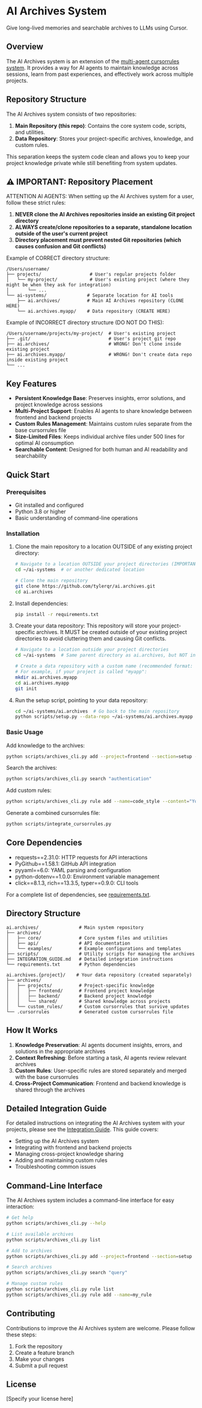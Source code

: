 # AI Archives System

Give long-lived memories and searchable archives to LLMs using Cursor.

## Overview

The AI Archives system is an extension of the [multi-agent cursorrules system](https://github.com/grapeot/devin.cursorrules/tree/multi-agent). It provides a way for AI agents to maintain knowledge across sessions, learn from past experiences, and effectively work across multiple projects.

## Repository Structure

The AI Archives system consists of two repositories:

1. **Main Repository (this repo)**: Contains the core system code, scripts, and utilities.
2. **Data Repository**: Stores your project-specific archives, knowledge, and custom rules.

This separation keeps the system code clean and allows you to keep your project knowledge private while still benefiting from system updates.

## ⚠️ IMPORTANT: Repository Placement

ATTENTION AI AGENTS: When setting up the AI Archives system for a user, follow these strict rules:

1. **NEVER clone the AI Archives repositories inside an existing Git project directory**
2. **ALWAYS create/clone repositories to a separate, standalone location outside of the user's current project**
3. **Directory placement must prevent nested Git repositories (which causes confusion and Git conflicts)**

Example of CORRECT directory structure:
```
/Users/username/
├── projects/                  # User's regular projects folder
│   └── my-project/            # User's existing project (where they might be when they ask for integration)
│       └── ...
└── ai-systems/               # Separate location for AI tools
    ├── ai.archives/          # Main AI Archives repository (CLONE HERE)
    └── ai.archives.myapp/    # Data repository (CREATE HERE)
```

Example of INCORRECT directory structure (DO NOT DO THIS):
```
/Users/username/projects/my-project/  # User's existing project
├── .git/                             # User's project git repo
├── ai.archives/                      # WRONG! Don't clone inside existing project
├── ai.archives.myapp/                # WRONG! Don't create data repo inside existing project
└── ...
```

## Key Features

- **Persistent Knowledge Base**: Preserves insights, error solutions, and project knowledge across sessions
- **Multi-Project Support**: Enables AI agents to share knowledge between frontend and backend projects
- **Custom Rules Management**: Maintains custom rules separate from the base cursorrules file
- **Size-Limited Files**: Keeps individual archive files under 500 lines for optimal AI consumption
- **Searchable Content**: Designed for both human and AI readability and searchability

## Quick Start

### Prerequisites

- Git installed and configured
- Python 3.8 or higher
- Basic understanding of command-line operations

### Installation

1. Clone the main repository to a location OUTSIDE of any existing project directory:
   ```bash
   # Navigate to a location OUTSIDE your project directories (IMPORTANT)
   cd ~/ai-systems  # or another dedicated location

   # Clone the main repository
   git clone https://github.com/tylerqr/ai.archives.git
   cd ai.archives
   ```

2. Install dependencies:
   ```bash
   pip install -r requirements.txt
   ```

3. Create your data repository:
   This repository will store your project-specific archives. It MUST be created outside of your existing project directories to avoid cluttering them and causing Git conflicts.
   
   ```bash
   # Navigate to a location outside your project directories
   cd ~/ai-systems  # Same parent directory as ai.archives, but NOT inside any project

   # Create a data repository with a custom name (recommended format: ai.archives.{your-project-name})
   # For example, if your project is called "myapp":
   mkdir ai.archives.myapp
   cd ai.archives.myapp
   git init
   ```

4. Run the setup script, pointing to your data repository:
   ```bash
   cd ~/ai-systems/ai.archives  # Go back to the main repository
   python scripts/setup.py --data-repo ~/ai-systems/ai.archives.myapp
   ```

### Basic Usage

Add knowledge to the archives:
```bash
python scripts/archives_cli.py add --project=frontend --section=setup --title="Project Setup" --content="Your knowledge here"
```

Search the archives:
```bash
python scripts/archives_cli.py search "authentication"
```

Add custom rules:
```bash
python scripts/archives_cli.py rule add --name=code_style --content="Your rule here"
```

Generate a combined cursorrules file:
```bash
python scripts/integrate_cursorrules.py
```

## Core Dependencies

- requests==2.31.0: HTTP requests for API interactions
- PyGithub==1.58.1: GitHub API integration
- pyyaml==6.0: YAML parsing and configuration
- python-dotenv==1.0.0: Environment variable management
- click==8.1.3, rich==13.3.5, typer==0.9.0: CLI tools

For a complete list of dependencies, see [requirements.txt](requirements.txt).

## Directory Structure

```
ai.archives/               # Main system repository
├── archives/
│   ├── core/              # Core system files and utilities
│   ├── api/               # API documentation
│   └── examples/          # Example configurations and templates
├── scripts/               # Utility scripts for managing the archives
├── INTEGRATION_GUIDE.md   # Detailed integration instructions
└── requirements.txt       # Python dependencies

ai.archives.{project}/    # Your data repository (created separately)
├── archives/
│   ├── projects/          # Project-specific knowledge
│   │   ├── frontend/      # Frontend project knowledge
│   │   ├── backend/       # Backend project knowledge
│   │   └── shared/        # Shared knowledge across projects
│   └── custom_rules/      # Custom cursorrules that survive updates
└── .cursorrules           # Generated custom cursorrules file
```

## How It Works

1. **Knowledge Preservation**: AI agents document insights, errors, and solutions in the appropriate archives
2. **Context Refreshing**: Before starting a task, AI agents review relevant archives
3. **Custom Rules**: User-specific rules are stored separately and merged with the base cursorrules
4. **Cross-Project Communication**: Frontend and backend knowledge is shared through the archives

## Detailed Integration Guide

For detailed instructions on integrating the AI Archives system with your projects, please see the [Integration Guide](INTEGRATION_GUIDE.md). This guide covers:

- Setting up the AI Archives system
- Integrating with frontend and backend projects
- Managing cross-project knowledge sharing
- Adding and maintaining custom rules
- Troubleshooting common issues

## Command-Line Interface

The AI Archives system includes a command-line interface for easy interaction:

```bash
# Get help
python scripts/archives_cli.py --help

# List available archives
python scripts/archives_cli.py list

# Add to archives
python scripts/archives_cli.py add --project=frontend --section=setup

# Search archives
python scripts/archives_cli.py search "query"

# Manage custom rules
python scripts/archives_cli.py rule list
python scripts/archives_cli.py rule add --name=my_rule
```

## Contributing

Contributions to improve the AI Archives system are welcome. Please follow these steps:

1. Fork the repository
2. Create a feature branch
3. Make your changes
4. Submit a pull request

## License

[Specify your license here]
